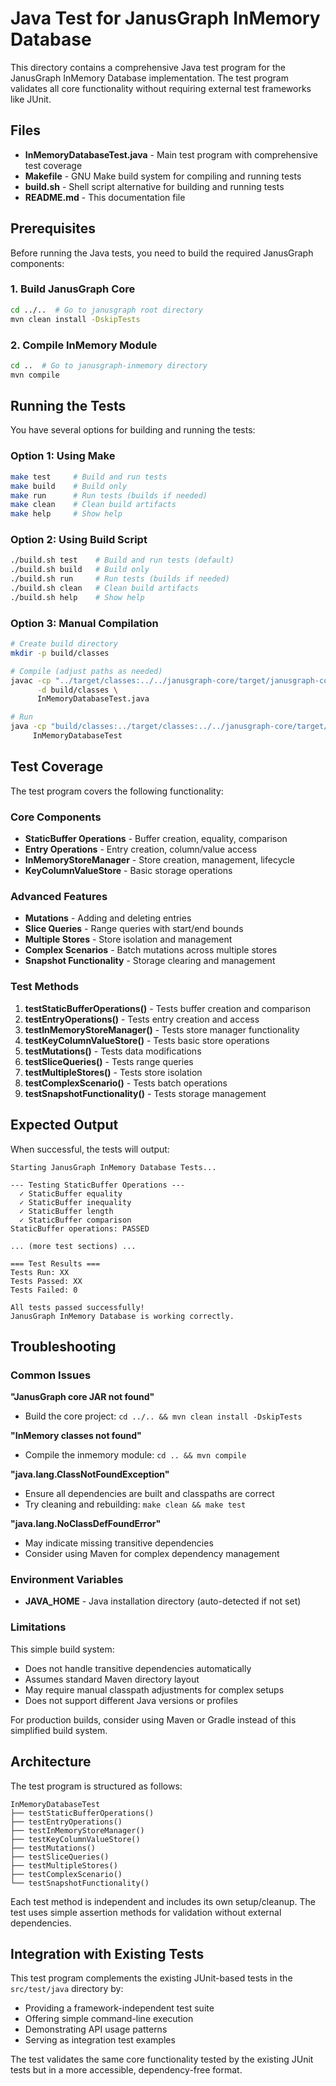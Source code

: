 # Java Test for JanusGraph InMemory Database

This directory contains a comprehensive Java test program for the JanusGraph InMemory Database implementation. The test program validates all core functionality without requiring external test frameworks like JUnit.

## Files

- **InMemoryDatabaseTest.java** - Main test program with comprehensive test coverage
- **Makefile** - GNU Make build system for compiling and running tests
- **build.sh** - Shell script alternative for building and running tests
- **README.md** - This documentation file

## Prerequisites

Before running the Java tests, you need to build the required JanusGraph components:

### 1. Build JanusGraph Core
```bash
cd ../..  # Go to janusgraph root directory
mvn clean install -DskipTests
```

### 2. Compile InMemory Module
```bash
cd ..  # Go to janusgraph-inmemory directory
mvn compile
```

## Running the Tests

You have several options for building and running the tests:

### Option 1: Using Make
```bash
make test     # Build and run tests
make build    # Build only
make run      # Run tests (builds if needed)
make clean    # Clean build artifacts
make help     # Show help
```

### Option 2: Using Build Script
```bash
./build.sh test    # Build and run tests (default)
./build.sh build   # Build only
./build.sh run     # Run tests (builds if needed)
./build.sh clean   # Clean build artifacts
./build.sh help    # Show help
```

### Option 3: Manual Compilation
```bash
# Create build directory
mkdir -p build/classes

# Compile (adjust paths as needed)
javac -cp "../target/classes:../../janusgraph-core/target/janusgraph-core-1.2.0-SNAPSHOT.jar" \
      -d build/classes \
      InMemoryDatabaseTest.java

# Run
java -cp "build/classes:../target/classes:../../janusgraph-core/target/janusgraph-core-1.2.0-SNAPSHOT.jar" \
     InMemoryDatabaseTest
```

## Test Coverage

The test program covers the following functionality:

### Core Components
- **StaticBuffer Operations** - Buffer creation, equality, comparison
- **Entry Operations** - Entry creation, column/value access
- **InMemoryStoreManager** - Store creation, management, lifecycle
- **KeyColumnValueStore** - Basic storage operations

### Advanced Features
- **Mutations** - Adding and deleting entries
- **Slice Queries** - Range queries with start/end bounds
- **Multiple Stores** - Store isolation and management
- **Complex Scenarios** - Batch mutations across multiple stores
- **Snapshot Functionality** - Storage clearing and management

### Test Methods

1. **testStaticBufferOperations()** - Tests buffer creation and comparison
2. **testEntryOperations()** - Tests entry creation and access
3. **testInMemoryStoreManager()** - Tests store manager functionality
4. **testKeyColumnValueStore()** - Tests basic store operations
5. **testMutations()** - Tests data modifications
6. **testSliceQueries()** - Tests range queries
7. **testMultipleStores()** - Tests store isolation
8. **testComplexScenario()** - Tests batch operations
9. **testSnapshotFunctionality()** - Tests storage management

## Expected Output

When successful, the tests will output:
```
Starting JanusGraph InMemory Database Tests...

--- Testing StaticBuffer Operations ---
  ✓ StaticBuffer equality
  ✓ StaticBuffer inequality
  ✓ StaticBuffer length
  ✓ StaticBuffer comparison
StaticBuffer operations: PASSED

... (more test sections) ...

=== Test Results ===
Tests Run: XX
Tests Passed: XX
Tests Failed: 0

All tests passed successfully!
JanusGraph InMemory Database is working correctly.
```

## Troubleshooting

### Common Issues

**"JanusGraph core JAR not found"**
- Build the core project: `cd ../.. && mvn clean install -DskipTests`

**"InMemory classes not found"**
- Compile the inmemory module: `cd .. && mvn compile`

**"java.lang.ClassNotFoundException"**
- Ensure all dependencies are built and classpaths are correct
- Try cleaning and rebuilding: `make clean && make test`

**"java.lang.NoClassDefFoundError"**
- May indicate missing transitive dependencies
- Consider using Maven for complex dependency management

### Environment Variables

- **JAVA_HOME** - Java installation directory (auto-detected if not set)

### Limitations

This simple build system:
- Does not handle transitive dependencies automatically
- Assumes standard Maven directory layout
- May require manual classpath adjustments for complex setups
- Does not support different Java versions or profiles

For production builds, consider using Maven or Gradle instead of this simplified build system.

## Architecture

The test program is structured as follows:

```
InMemoryDatabaseTest
├── testStaticBufferOperations()
├── testEntryOperations()  
├── testInMemoryStoreManager()
├── testKeyColumnValueStore()
├── testMutations()
├── testSliceQueries()
├── testMultipleStores()
├── testComplexScenario()
└── testSnapshotFunctionality()
```

Each test method is independent and includes its own setup/cleanup. The test uses simple assertion methods for validation without external dependencies.

## Integration with Existing Tests

This test program complements the existing JUnit-based tests in the `src/test/java` directory by:

- Providing a framework-independent test suite
- Offering simple command-line execution
- Demonstrating API usage patterns
- Serving as integration test examples

The test validates the same core functionality tested by the existing JUnit tests but in a more accessible, dependency-free format.